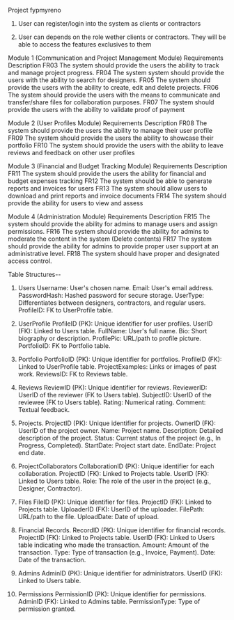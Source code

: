 Project fypmyreno

1. User can register/login into the system as clients or contractors

2. User can depends on the role wether clients or contractors. They will be able to access the features exclusives to them

Module 1 (Communication and Project Management Module)
Requirements Description
FR03 The system should provide the users the ability to track
and manage project progress.
FR04 The system system should provide the users with the
ability to search for designers.
FR05 The system should provide the users with the ability to
create, edit and delete projects.
FR06 The system should provide the users with the means to
communicate and transfer/share files for collaboration
purposes.
FR07 The system should provide the users with the ability to
validate proof of payment

Module 2 (User Profiles Module)
Requirements Description
FR08 The system should provide the users the ability to manage
their user profile
FR09 The system should provide the users the ability to
showcase their portfolio
FR10 The system should provide the users with the ability to
leave reviews and feedback on other user profiles

Module 3 (Financial and Budget Tracking Module)
Requirements Description
FR11 The system should provide the users the ability for
financial and budget expenses tracking
FR12 The system should be able to generate reports and invoices
for users
FR13 The system should allow users to download and print
reports and invoice documents
FR14 The system should provide the ability for users to view and
assess

Module 4 (Administration Module)
Requirements Description
FR15 The system should provide the ability for admins to
manage users and assign permissions.
FR16 The system should provide the ability for admins to
moderate the content in the system (Delete contents)
FR17 The system should provide the ability for admins to
provide proper user support at an administrative level.
FR18 The system should have proper and designated access
control.

Table Structures--

1. Users
Username: User's chosen name.
Email: User's email address.
PasswordHash: Hashed password for secure storage.
UserType: Differentiates between designers, contractors, and regular users.
ProfileID: FK to UserProfile table.

2. UserProfile
ProfileID (PK): Unique identifier for user profiles.
UserID (FK): Linked to Users table.
FullName: User's full name.
Bio: Short biography or description.
ProfilePic: URL/path to profile picture.
PortfolioID: FK to Portfolio table.

3. Portfolio
PortfolioID (PK): Unique identifier for portfolios.
ProfileID (FK): Linked to UserProfile table.
ProjectExamples: Links or images of past work.
ReviewsID: FK to Reviews table.

4. Reviews
ReviewID (PK): Unique identifier for reviews.
ReviewerID: UserID of the reviewer (FK to Users table).
SubjectID: UserID of the reviewee (FK to Users table).
Rating: Numerical rating.
Comment: Textual feedback.

5. Projects.
ProjectID (PK): Unique identifier for projects.
OwnerID (FK): UserID of the project owner.
Name: Project name.
Description: Detailed description of the project.
Status: Current status of the project (e.g., In Progress, Completed).
StartDate: Project start date.
EndDate: Project end date.

6. ProjectCollaborators
CollaborationID (PK): Unique identifier for each collaboration.
ProjectID (FK): Linked to Projects table.
UserID (FK): Linked to Users table.
Role: The role of the user in the project (e.g., Designer, Contractor).

7. Files
FileID (PK): Unique identifier for files.
ProjectID (FK): Linked to Projects table.
UploaderID (FK): UserID of the uploader.
FilePath: URL/path to the file.
UploadDate: Date of upload.

8. Financial Records.
RecordID (PK): Unique identifier for financial records.
ProjectID (FK): Linked to Projects table.
UserID (FK): Linked to Users table indicating who made the transaction.
Amount: Amount of the transaction.
Type: Type of transaction (e.g., Invoice, Payment).
Date: Date of the transaction.

9. Admins
AdminID (PK): Unique identifier for administrators.
UserID (FK): Linked to Users table.

10. Permissions
PermissionID (PK): Unique identifier for permissions.
AdminID (FK): Linked to Admins table.
PermissionType: Type of permission granted.